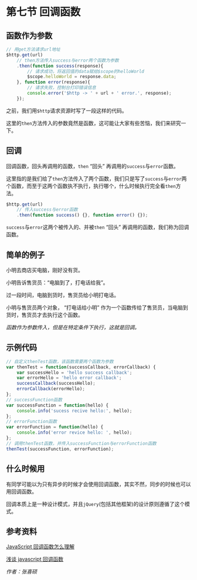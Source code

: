 # 第七节 回调函数

## 函数作为参数

```javascript
// 用get方法请求url地址
$http.get(url)
	// then方法传入success与error两个函数为参数
    .then(function success(response){
    	// 请求成功，将返回值的data赋给$scope的helloWorld
        $scope.helloWorld = response.data;
    }, function error(response){
    	// 请求失败，控制台打印错误信息
        console.error('$http -> ' + url + ' error.', response);
    });
```

之前，我们用`$http`请求资源时写了一段这样的代码。

这里的`then`方法传入的参数竟然是函数，这可能让大家有些苦恼，我们来研究一下。

## 回调

回调函数，回头再调用的函数，`then` “回头” 再调用的`success`与`error`函数。

这里指的是我们给了`then`方法传入了两个函数，我们只是写了`success`与`error`两个函数，而至于这两个函数执不执行，执行哪个，什么时候执行完全看`then`方法。

```javascript
$http.get(url)
	// 传入success与error函数
    .then(function success() {}, function error() {});
```

`success`与`error`这两个被传入的、并被`then` “回头” 再调用的函数，我们称为回调函数。

## 简单的例子

小明去商店买电脑，刚好没有货。

小明告诉售货员：“电脑到了，打电话给我”。

过一段时间，电脑到货时，售货员给小明打电话。

小明与售货员两个对象， “打电话给小明” 作为一个函数传给了售货员，当电脑到货时，售货员才去执行这个函数。

*函数作为参数传入，但是在特定条件下执行，这就是回调。*

## 示例代码

```javascript
// 自定义thenTest函数，该函数需要两个函数为参数
var thenTest = function(successCallback, errorCallback) {
    var successHello = 'hello success callback';
    var errorHello = 'hello error callback';
    successCallback(successHello);
    errorCallback(errorHello);
};
// successFunction函数
var successFunction = function(hello) {
    console.info('sucess recive hello:', hello);
};
// errorFunction函数
var errorFunction = function(hello) {
    console.info('error revice hello: ', hello);
};
// 调用thenTest函数，并传入successFunction与errorFunction函数
thenTest(successFunction, errorFunction);
```

## 什么时候用

有同学可能以为只有异步的时候才会使用回调函数，其实不然，同步的时候也可以用回调函数。

回调本质上是一种设计模式，并且`jQuery`(包括其他框架)的设计原则遵循了这个模式。

## 参考资料

[JavaScript 回调函数怎么理解](https://segmentfault.com/q/1010000000140970)

[浅谈 javascript 回调函数](http://wiki.jikexueyuan.com/project/brief-talk-js/callback-function.html)

*作者：张喜硕*